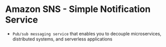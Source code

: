 # Amazon SNS - Simple Notification Service

- `Pub/sub messaging service` that enables you to decouple microservices, distributed systems, and serverless applications
